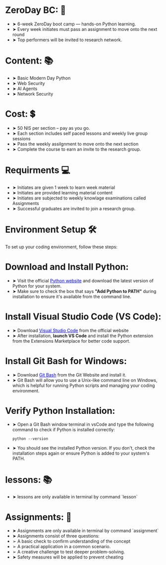 
# ZeroDay BC:  🚀

<ul>
  <li>➤ 6-week ZeroDay boot camp — hands-on Python learning.</li>
  <li>➤ Every week initiates must pass an assignment to move onto the next round</li>
  <li>➤ Top performers will be invited to research network.</li>
</ul>

# Content: 📚
<ul>
  <li>➤ Basic Modern Day Python</li>
  <li>➤ Web Security </li>
  <li>➤ AI Agents</li>
  <li>➤ Network Security </li>
</ul>

# Cost: 💲
<ul>
  <li>➤ 50 NIS per section – pay as you go.</li>
  <li>➤ Each section includes self paced lessons and weekly live group sessions</li>
  <li>➤ Pass the weekly assilgnment to move onto the next section </li>
  <li>➤ Complete the course to earn an invite to the research group.</li>
</ul>

# Requirments  💻
<ul>
  <li>➤ Initiates are given 1 week to learn week material</li>
  <li>➤ Initiates are provided learning material content</li>
  <li>➤ Initiates are subjected to weekly knowlage examinations called Assignments</li>
  <li>➤ Successful graduates are invited to join a research group.</li>
</ul>

# Environment Setup 🛠️

To set up your coding environment, follow these steps:

# **Download and Install Python**:
<ul>
   <li>➤ Visit the official <a href="https://www.python.org/downloads/" target="_blank" style="color: blue; text-decoration: underline;">Python website</a> and download the latest version of Python for your system.</li>
   <li>➤ Make sure to check the box that says <strong>"Add Python to PATH"</strong> during installation to ensure it's available from the command line.</li>
</ul>

# **Install Visual Studio Code (VS Code)**:

<ul>
   <li>➤ Download <a href="https://code.visualstudio.com/Download" target="_blank" style="color: blue; text-decoration: underline;">Visual Studio Code</a> from the official website</li>
   <li>➤ After installation, <strong>launch VS Code</strong> and install the Python extension from the Extensions Marketplace for better code support.</li>
</ul>

# **Install Git Bash for Windows**:
<ul>
   <li>➤ Download <a href="https://git-scm.com/downloads" target="_blank" style="color: blue; text-decoration: underline;">Git Bash</a> from the Git Website and install it.</li>
   <li>➤ Git Bash will allow you to use a Unix-like command line on Windows, which is helpful for running Python scripts and managing your coding environment.</li>
</ul>


# **Verify Python Installation**:
<ul>
   <li>➤ Open a Git Bash window terminal in vsCode and type the following command to check if Python is installed correctly:</li>
   <pre><code class="language-bash">python --version</code></pre>
   <li>➤ You should see the installed Python version. If you don't, check the installation steps again or ensure Python is added to your system's PATH.</li>
</ul>


# lessons: 📚
<ul>
  <li>➤ lessons are only available in terminal by command `lesson`</li>
</ul>

# Assignments: 💼
<ul>
  <li>➤ Assignments are only available in terminal by command `assignment`</li>
   <li>➤ Assignments consist of three questions:</li>
   <li>➢    A basic check to confirm understanding of the concept</li>
   <li>➢    A practical application in a common scenario.</li>
   <li>➢    A creative challenge to test deeper problem-solving.</li>
   <li>➤ Safety measures will be applied to prevent cheating</li>
</ul>


